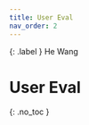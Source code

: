 ```yaml
---
title: User Eval
nav_order: 2
---
```


{: .label }
He Wang                                 

# User Eval
{: .no_toc }
